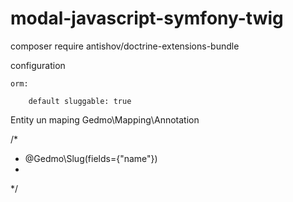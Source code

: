# modal-javascript-symfony-twig

composer require antishov/doctrine-extensions-bundle

configuration

    orm:
    
        default sluggable: true
        
        
  Entity   un maping Gedmo\Mapping\Annotation     
  
  /*
  *  @Gedmo\Slug(fields={"name"})
  *
  */
        
        

